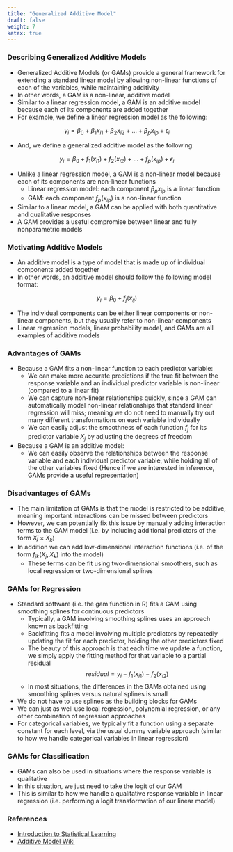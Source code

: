 ```yaml
---
title: "Generalized Additive Model"
draft: false
weight: 7
katex: true
---
```


### Describing Generalized Additive Models
- Generalized Additive Models (or GAMs) provide a general framework for extending a standard linear model by allowing non-linear functions of each of the variables, while maintaining additivity
- In other words, a GAM is a non-linear, additive model
- Similar to a linear regression model, a GAM is an additive model because each of its components are added together
- For example, we define a linear regression model as the following:

$$ y_{i} = \beta_{0} + \beta_{1}x_{i1} + \beta_{2}x_{i2} + ... + \beta_{p}x_{ip} + \epsilon_{i} $$

- And, we define a generalized additive model as the following:

$$ y_{i} = \beta_{0} + f_{1}(x_{i1}) + f_{2}(x_{i2}) + ... + f_{p}(x_{ip}) + \epsilon_{i} $$

- Unlike a linear regression model, a GAM is a non-linear model because each of its components are non-linear functions
	- Linear regression model: each component $\beta_{p}x_{ip}$ is a linear function
	- GAM: each component $f_{p}(x_{ip})$ is a non-linear function
- Similar to a linear model, a GAM can be applied with both quantitative and qualitative responses
- A GAM provides a useful compromise between linear and fully nonparametric models

### Motivating Additive Models
- An additive model is a type of model that is made up of individual components added together
- In other words, an additive model should follow the following model format:

$$ y_{i} = \beta_{0} + f_{j}(x_{ij}) $$

- The individual components can be either linear components or non-linear components, but they usually refer to non-linear components
- Linear regression models, linear probability model, and GAMs are all examples of additive models

### Advantages of GAMs
- Because a GAM fits a non-linear function to each predictor variable:
	- We can make more accurate predictions if the true fit between the response variable and an individual predictor variable is non-linear (compared to a linear fit)
	- We can capture non-linear relationships quickly, since a GAM can automatically model non-linear relationships that standard linear regression will miss; meaning we do not need to manually try out many different transformations on each variable individually
	- We can easily adjust the smoothness of each function $f_{j}$ for its predictor variable $X_{j}$ by adjusting the degrees of freedom
- Because a GAM is an additive model:
	- We can easily observe the relationships between the response variable and each individual predictor variable, while holding all of the other variables fixed (Hence if we are interested in inference, GAMs provide a useful representation)

### Disadvantages of GAMs
- The main limitation of GAMs is that the model is restricted to be additive, meaning important interactions can be missed between predictors
- However, we can potentially fix this issue by manually adding interaction terms to the GAM model (i.e. by including additional predictors of the form $X{j} \times X_{k}$)
- In addition we can add low-dimensional interaction functions (i.e. of the form $f_{jk}(X_{j}, X_{k})$ into the model)
	- These terms can be fit using two-dimensional smoothers, such as local regression or two-dimensional splines

### GAMs for Regression
- Standard software (i.e. the gam function in R) fits a GAM using smoothing splines for continuous predictors
	- Typically, a GAM involving smoothing splines uses an approach known as backfitting
	- Backfitting fits a model involving multiple predictors by repeatedly updating the fit for each predictor, holding the other predictors fixed
	- The beauty of this approach is that each time we update a function, we simply apply the fitting method for that variable to a partial residual
	$$ residual = y_{i} - f_{1}(x_{i1}) -f_{2}(x_{i2}) $$
	- In most situations, the differences in the GAMs obtained using smoothing splines versus natural splines is small
- We do not have to use splines as the building blocks for GAMs
- We can just as well use local regression, polynomial regression, or any other combination of regression approaches
- For categorical variables, we typically fit a function using a separate constant for each level, via the usual dummy variable approach (similar to how we handle categorical variables in linear regression)

### GAMs for Classification
- GAMs can also be used in situations where the response variable is qualitative
- In this situation, we just need to take the logit of our GAM
- This is similar to how we handle a qualitative response variable in linear regression (i.e. performing a logit transformation of our linear model)

### References
- [Introduction to Statistical Learning](http://faculty.marshall.usc.edu/gareth-james/ISL/ISLR%20Seventh%20Printing.pdf)
- [Additive Model Wiki](https://en.wikipedia.org/wiki/Additive_model)

